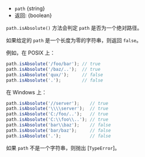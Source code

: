 <!-- YAML
added: v0.11.2
-->

* `path` {string}
* 返回: {boolean}

`path.isAbsolute()` 方法会判定 `path` 是否为一个绝对路径。

如果给定的 `path` 是一个长度为零的字符串，则返回 `false`。

例如，在 POSIX 上：

```js
path.isAbsolute('/foo/bar'); // true
path.isAbsolute('/baz/..');  // true
path.isAbsolute('qux/');     // false
path.isAbsolute('.');        // false
```

在 Windows 上：

```js
path.isAbsolute('//server');    // true
path.isAbsolute('\\\\server');  // true
path.isAbsolute('C:/foo/..');   // true
path.isAbsolute('C:\\foo\\..'); // true
path.isAbsolute('bar\\baz');    // false
path.isAbsolute('bar/baz');     // false
path.isAbsolute('.');           // false
```

如果 `path` 不是一个字符串，则抛出 [`TypeError`]。

